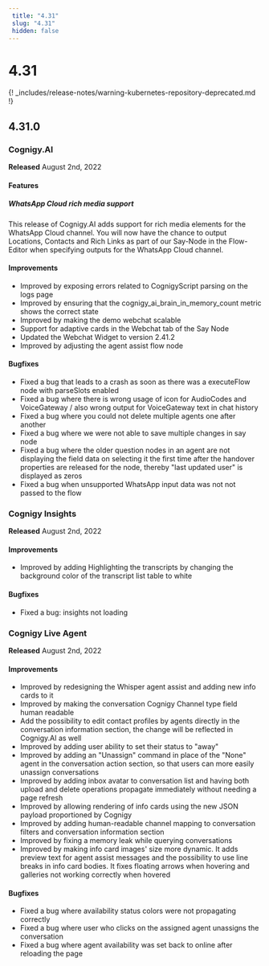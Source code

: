 ```yaml
---
 title: "4.31" 
 slug: "4.31" 
 hidden: false 
---
```

# 4.31

{! _includes/release-notes/warning-kubernetes-repository-deprecated.md !}

## 4.31.0

### Cognigy.AI

**Released** August 2nd, 2022

#### Features

##### WhatsApp Cloud rich media support

This release of Cognigy.AI adds support for rich media elements for the WhatsApp Cloud channel. You will now have the chance to output Locations, Contacts and Rich Links as part of our Say-Node in the Flow-Editor when specifying outputs for the WhatsApp Cloud channel.

#### Improvements

- Improved by exposing errors related to CognigyScript parsing on the logs page
- Improved by ensuring that the cognigy_ai_brain_in_memory_count metric shows the correct state
- Improved by making the demo webchat scalable
- Support for adaptive cards in the Webchat tab of the Say Node
- Updated the Webchat Widget to version 2.41.2
- Improved by adjusting the agent assist flow node

#### Bugfixes

- Fixed a bug that leads to a crash as soon as there was a executeFlow node with parseSlots enabled
- Fixed a bug where there is wrong usage of icon for AudioCodes and VoiceGateway / also wrong output for VoiceGateway text in chat history
- Fixed a bug where you could not delete multiple agents one after another
- Fixed a bug where we were not able to save multiple changes in say node
- Fixed a bug where the older question nodes in an agent are not displaying the field data on selecting it the first time after the handover properties are released for the node, thereby "last updated user" is displayed as zeros
- Fixed a bug when unsupported WhatsApp input data was not not passed to the flow

### Cognigy Insights

**Released** August 2nd, 2022

#### Improvements

- Improved by adding Highlighting the transcripts by changing the background color of the transcript list table to white

#### Bugfixes

- Fixed a bug: insights not loading

### Cognigy Live Agent

**Released** August 2nd, 2022

#### Improvements

- Improved by redesigning the Whisper agent assist and adding new info cards to it
- Improved by making the conversation Cognigy Channel type field human readable
- Add the possibility to edit contact profiles by agents directly in the conversation information section, the change will be reflected in Cognigy.AI as well
- Improved by adding user ability to set their status to "away"
- Improved by adding an "Unassign" command in place of the "None" agent in the conversation action section, so that users can more easily unassign conversations
- Improved by adding inbox avatar to conversation list and having both upload and delete operations propagate immediately without needing a page refresh
- Improved by allowing rendering of info cards using the new JSON payload proportioned by Cognigy
- Improved by adding human-readable channel mapping to conversation filters and conversation information section
- Improved by fixing a memory leak while querying conversations
- Improved by making info card images' size more dynamic. It adds preview text for agent assist messages and the possibility to use line breaks in info card bodies. It fixes floating arrows when hovering and galleries not working correctly when hovered

#### Bugfixes

- Fixed a bug where availability status colors were not propagating correctly
- Fixed a bug where user who clicks on the assigned agent unassigns the conversation
- Fixed a bug where agent availability was set back to online after reloading the page
